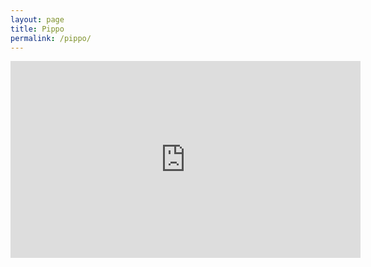 ```yaml
---
layout: page
title: Pippo
permalink: /pippo/
---
```


<iframe width="560" height="315" src="https://www.youtube.com/embed/JexrMbqFmao?si=E5xPaGDOJ3tflQ6c" title="YouTube video player" frameborder="0" allow="accelerometer; autoplay; clipboard-write; encrypted-media; gyroscope; picture-in-picture; web-share" allowfullscreen></iframe>
